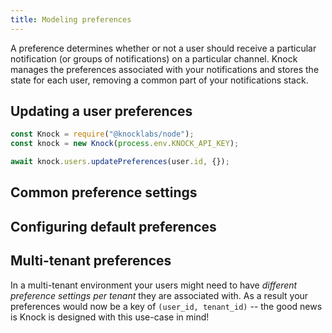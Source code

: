 ```yaml
---
title: Modeling preferences
---
```


A preference determines whether or not a user should receive a particular notification
(or groups of notifications) on a particular channel. Knock manages the preferences associated
with your notifications and stores the state for each user, removing a common part of your
notifications stack.

## Updating a user preferences

```js
const Knock = require("@knocklabs/node");
const knock = new Knock(process.env.KNOCK_API_KEY);

await knock.users.updatePreferences(user.id, {});
```

## Common preference settings

## Configuring default preferences

## Multi-tenant preferences

In a multi-tenant environment your users might need to have _different preference settings per
tenant_ they are associated with. As a result your preferences would now be a key of
`(user_id, tenant_id)` -- the good news is Knock is designed with this use-case in mind!
